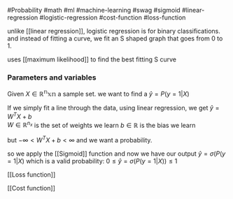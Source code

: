 #Probability #math #ml #machine-learning #swag #sigmoid #linear-regression #logistic-regression #cost-function #loss-function

unlike [[linear regression]], logistic regression is for binary classifications. and instead of fitting a curve, we fit an S shaped graph that goes from 0 to 1.

uses [[maximum likelihood]] to find the best fitting S curve
### Parameters and variables
Given $X\in \mathbb{R^nxn}$ a sample set. 
we want to find a $\hat{y}=P(y=1|X)$

If we simply fit a line through the data, using linear regression, we get
$\hat{y}=W^TX+b$  
$W\in \mathbb{R}^{n_{x}}$ is the set of weights we learn
$b\in \mathbb{R}$ is the bias we learn

but $-\infty < W^TX +b < \infty$ and we want a probability. 

so we apply the [[Sigmoid]] function
and now we have our output $\hat{y}=\sigma(P(y=1|X)$
which is a valid probability: $0\leq\hat{y}=\sigma(P(y=1|X))\leq1$

[[Loss function]]

[[Cost function]]